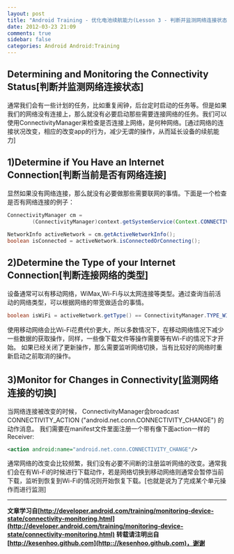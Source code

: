 ```yaml
---
layout: post
title: "Android Training - 优化电池续航能力(Lesson 3 - 判断并监测网络连接状态)"
date: 2012-03-23 21:09
comments: true
sidebar: false
categories: Android Android:Training
---
```


## Determining and Monitoring the Connectivity Status[判断并监测网络连接状态]
通常我们会有一些计划的任务，比如重复闹钟，后台定时启动的任务等。但是如果我们的网络没有连接上，那么就没有必要启动那些需要连接网络的任务。我们可以使用ConnectivityManager来检查是否连接上网络，是何种网络。[通过网络的连接状况改变，相应的改变app的行为，减少无谓的操作，从而延长设备的续航能力]

## 1)Determine if You Have an Internet Connection[判断当前是否有网络连接]
显然如果没有网络连接，那么就没有必要做那些需要联网的事情。下面是一个检查是否有网络连接的例子：

<!-- More -->

```java
ConnectivityManager cm =  
        (ConnectivityManager)context.getSystemService(Context.CONNECTIVITY_SERVICE);  
   
NetworkInfo activeNetwork = cm.getActiveNetworkInfo();  
boolean isConnected = activeNetwork.isConnectedOrConnecting();  
```
## 2)Determine the Type of your Internet Connection[判断连接网络的类型]
设备通常可以有移动网络，WiMax,Wi-Fi与以太网连接等类型。通过查询当前活动的网络类型，可以根据网络的带宽做适合的事情。
```java
boolean isWiFi = activeNetwork.getType() == ConnectivityManager.TYPE_WIFI;  
```
使用移动网络会比Wi-Fi花费代价更大，所以多数情况下，在移动网络情况下减少一些数据的获取操作，同样，一些像下载文件等操作需要等有Wi-Fi的情况下才开始。
如果已经关闭了更新操作，那么需要监听网络切换，当有比较好的网络时重新启动之前取消的操作。

## 3)Monitor for Changes in Connectivity[监测网络连接的切换]
当网络连接被改变的时候， ConnectivityManager会broadcast CONNECTIVITY_ACTION ("android.net.conn.CONNECTIVITY_CHANGE") 的动作消息。
我们需要在manifest文件里面注册一个带有像下面action一样的Receiver:
```xml
<action android:name="android.net.conn.CONNECTIVITY_CHANGE"/>  
```
通常网络的改变会比较频繁，我们没有必要不间断的注册监听网络的改变。通常我们会在有Wi-Fi的时候进行下载动作，若是网络切换到移动网络则通常会暂停当前下载，监听到恢复到Wi-Fi的情况则开始恢复下载。[也就是说为了完成某个单元操作而进行监测]

***
**文章学习自[http://developer.android.com/training/monitoring-device-state/connectivity-monitoring.html](http://developer.android.com/training/monitoring-device-state/connectivity-monitoring.html)**
**转载请注明出自[http://kesenhoo.github.com](http:://kesenhoo.github.com)，谢谢**


